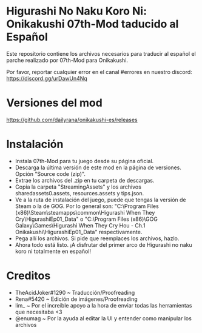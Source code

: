 # Higurashi No Naku Koro Ni: Onikakushi 07th-Mod taducido al Español

Este repositorio contiene los archivos necesarios para traducir al español el parche realizado por 07th-Mod para Onikakushi.

Por favor, reportar cualquier error en el canal #errores en nuestro discord: https://discord.gg/urDawUn4Nq 

# Versiones del mod

https://github.com/dailyrana/onikakushi-es/releases

# Instalación

- Instala 07th-Mod para tu juego desde su página oficial.
- Descarga la última versión de este mod en la página de versiones. Opción "Source code (zip)".
- Extrae los archivos del .zip en tu carpeta de descargas.
- Copia la carpeta "StreamingAssets" y los archivos sharedassets0.assets, resources.assets y tips.json.
- Ve a la ruta de instalación del juego, puede que tengas la versión de Steam o la de GOG. Por lo general son: "C:\Program Files (x86)\Steam\steamapps\common\Higurashi When They Cry\HigurashiEp01_Data" o "C:\Program Files (x86)\GOG Galaxy\Games\Higurashi When They Cry Hou - Ch.1 Onikakushi\HigurashiEp01_Data" respectivamente.
- Pega allí los archivos. Si pide que reemplaces los archivos, hazlo.
- Ahora todo está listo. ¡A disfrutar del primer arco de Higurashi no naku koro ni totalmente en español!

# Creditos

- TheAcidJoker#1290 ~ Traducción/Proofreading
- Rena#5420 ~ Edición de imágenes/Proofreading
- lim_ ~ Por el increíble apoyo a la hora de enviar todas las herramientas que necesitaba <3
- @enumag ~ Por la ayuda al editar la UI y entender como manipular los archivos
